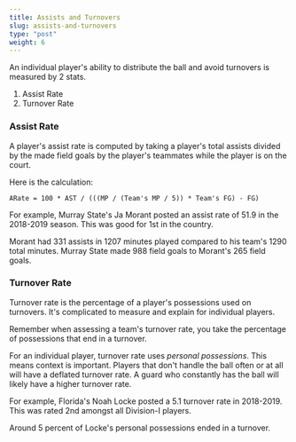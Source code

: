 ```yaml
---
title: Assists and Turnovers
slug: assists-and-turnovers
type: "post"
weight: 6
---
```


An individual player's ability to distribute the ball and avoid turnovers is measured by 2 stats.

1. Assist Rate
2. Turnover Rate

### Assist Rate

A player's assist rate is computed by taking a player's total assists divided by the made field goals by the player's teammates while the player is on the court.

Here is the calculation:

`ARate = 100 * AST / (((MP / (Team's MP / 5)) * Team's FG) - FG)`

For example, Murray State's Ja Morant posted an assist rate of 51.9 in the 2018-2019 season. This was good for 1st in the country.

Morant had 331 assists in 1207 minutes played compared to his team's 1290 total minutes. Murray State made 988 field goals to Morant's 265 field goals.


### Turnover Rate

Turnover rate is the percentage of a player's possessions used on turnovers. It's complicated to measure and explain for individual players.

Remember when assessing a team's turnover rate, you take the percentage of possessions that end in a turnover.

For an individual player, turnover rate uses _personal possessions_. This means context is important. Players that don't handle the ball often or at all will have a deflated turnover rate. A guard who constantly has the ball will likely have a higher turnover rate.

For example, Florida's Noah Locke posted a 5.1 turnover rate in 2018-2019. This was rated 2nd amongst all Division-I players.

Around 5 percent of Locke's personal possessions ended in a turnover.

